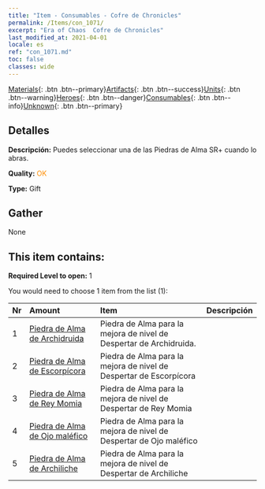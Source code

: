 ```yaml
---
title: "Item - Consumables - Cofre de Chronicles"
permalink: /Items/con_1071/
excerpt: "Era of Chaos  Cofre de Chronicles"
last_modified_at: 2021-04-01
locale: es
ref: "con_1071.md"
toc: false
classes: wide
---
```

 [Materials](/es/Items/){: .btn .btn--primary}[Artifacts](/es/Items/Artifacts/){: .btn .btn--success}[Units](/es/Items/Units/){: .btn .btn--warning}[Heroes](/es/Items/Heroes/){: .btn .btn--danger}[Consumables](/es/Items/Consumables/){: .btn .btn--info}[Unknown](/es/Items/Unknown/){: .btn .btn--primary}

## Detalles
 **Descripción:** Puedes seleccionar una de las Piedras de Alma SR+ cuando lo abras.

 **Quality:** <span style="color: #FF8C00">OK</span>

 **Type:** Gift

## Gather

  None

## This item contains:

 **Required Level to open:** 1

 You would need to choose 1 item from the list (1):

  | Nr | Amount |     Item    | Descripción |
  |:---|:-------|:------------|:-----------:|
  | 1 | [Piedra de Alma de Archidruida](/es/Items/unt_296/) | Piedra de Alma para la mejora de nivel de Despertar de Archidruida. | 
  | 2 | [Piedra de Alma de Escorpícora](/es/Items/unt_333/) | Piedra de Alma para la mejora de nivel de Despertar de Escorpícora | 
  | 3 | [Piedra de Alma de Rey Momia](/es/Items/unt_304/) | Piedra de Alma para la mejora de nivel de Despertar de Rey Momia | 
  | 4 | [Piedra de Alma de Ojo maléfico](/es/Items/unt_330/) | Piedra de Alma para la mejora de nivel de Despertar de Ojo maléfico | 
  | 5 | [Piedra de Alma de Archiliche](/es/Items/unt_301/) | Piedra de Alma para la mejora de nivel de Despertar de Archiliche | 
